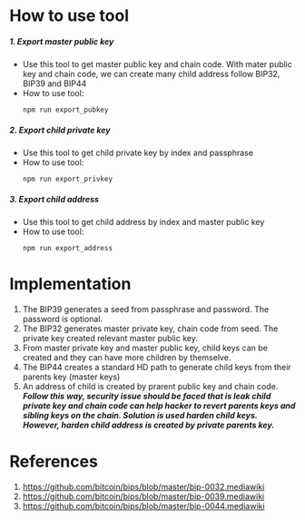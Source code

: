 # How to use tool

##### 1. Export master public key
- Use this tool to get master public key and chain code. With mater public key and chain code, we can create many child address follow BIP32, BIP39 and BIP44
- How to use tool:
    ```
    npm run export_pubkey
    ```
##### 2. Export child private key
- Use this tool to get child private key by index and passphrase
- How to use tool:
    ```
    npm run export_privkey
    ```
##### 3. Export child address
- Use this tool to get child address by index and master public key
- How to use tool:
    ```
    npm run export_address
    ```
    
# Implementation
1. The BIP39 generates a seed from passphrase and password. The password is optional.
2. The BIP32 generates master private key, chain code from seed. The private key created relevant master public key.
3. From master private key and master public key, child keys can be created and they can have more children by themselve.
4. The BIP44 creates a standard HD path to generate child keys from their parents key (master keys)
5. An address of child is created by prarent public key and chain code. ***Follow this way, security issue should be faced that is leak child private key and chain code can help hacker to revert parents keys and sibling keys on the chain. Solution is used harden child keys. However, harden child address is created by private parents key.***

# References
1. https://github.com/bitcoin/bips/blob/master/bip-0032.mediawiki
2. https://github.com/bitcoin/bips/blob/master/bip-0039.mediawiki
3. https://github.com/bitcoin/bips/blob/master/bip-0044.mediawiki
